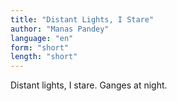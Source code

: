 ```yaml
---
title: "Distant Lights, I Stare"
author: "Manas Pandey"
language: "en"
form: "short"
length: "short"
---
```

Distant lights, I stare.
Ganges at night.